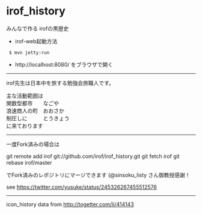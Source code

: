 irof_history
============

みんなで作る irofの黒歴史

- irof-web起動方法  
```
 $ mvn jetty:run
```
 - http://localhost:8080/ をブラウザで開く



--------
irof先生は日本中を旅する勉強会旅職人です。

主な活動範囲は  
    関数型都市　　なごや  
    浪速商人の町　おおさか  
    制圧しに　　　とうきょう  
に来ております


--------
一度Fork済みの場合は  

git remote add irof git://github.com/irof/irof_history.git 
git fetch irof 
git rebase irof/master

でFork済みのレポジトリにマージできます (@sinsoku_listy さん御教授感謝！

see https://twitter.com/yusuke/status/245326267455512576


--------
icon_history
data from http://togetter.com/li/414143